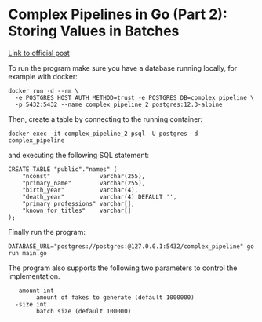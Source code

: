 # Complex Pipelines in Go (Part 2): Storing Values in Batches

[Link to official post](https://www.mariocarrion.com/2020/08/04/go-implementing-complex-pipelines-part-2.html)

To run the program make sure you have a database running locally, for example with docker:

```
docker run -d --rm \
  -e POSTGRES_HOST_AUTH_METHOD=trust -e POSTGRES_DB=complex_pipeline \
  -p 5432:5432 --name complex_pipeline_2 postgres:12.3-alpine
```

Then, create a table by connecting to the running container:

```
docker exec -it complex_pipeline_2 psql -U postgres -d complex_pipeline
```

and executing the following SQL statement:

```
CREATE TABLE "public"."names" (
	"nconst"              varchar(255),
	"primary_name"        varchar(255),
	"birth_year"          varchar(4),
	"death_year"          varchar(4) DEFAULT '',
	"primary_professions" varchar[],
	"known_for_titles"    varchar[]
);
```

Finally run the program:

```
DATABASE_URL="postgres://postgres:@127.0.0.1:5432/complex_pipeline" go run main.go
```

The program also supports the following two parameters to control the implementation.

```
  -amount int
    	amount of fakes to generate (default 1000000)
  -size int
    	batch size (default 100000)
```

